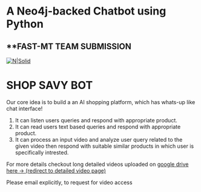 # A Neo4j-backed Chatbot using Python
## **FAST-MT TEAM SUBMISSION

[![N|Solid](https://upload.wikimedia.org/wikipedia/en/e/e4/National_University_of_Computer_and_Emerging_Sciences_logo.png)](https://nodesource.com/products/nsolid)

# SHOP SAVY BOT

Our core idea is to build a an AI shopping platform, which has whats-up like chat interface!

1. It can listen users queries and respond with appropriate product.
2. It can read users text based queries  and respond with appropriate product.
3. It can process an input video and analyze user query related to the given video then respond with suitable similar products in which user is specifically intrested.

For more details checkout long detailed videos uploaded on [google drive here -> (redirect to detailed video page)](https://drive.google.com/drive/folders/1BWalKZCSaris0WHfE1Kek1v-Vgyhs8QK?usp=sharing)

Please email explicitly, to request for video access
